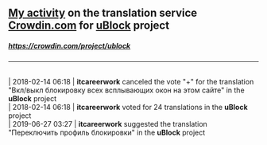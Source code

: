 ## [My activity](https://crowdin.com/profile/itcareerwork/activity "My profile") on the translation service [Crowdin.com](https://crowdin.com "crowdin.com") for [uBlock](https://crowdin.com/project/ublock "uBlock Crowdin") project
##### <https://crowdin.com/project/ublock>
***
<br>| 2018-02-14 06:18 | **itcareerwork** canceled the vote "+" for the translation "Вкл/выкл блокировку всех всплывающих окон на этом сайте" in the **uBlock** project
<br>| 2018-02-14 06:18 | **itcareerwork** voted for 24 translations in the **uBlock** project
<br>| 2019-06-27 03:27 | **itcareerwork** suggested the translation "Переключить профиль блокировки" in the **uBlock** project

